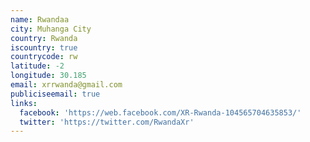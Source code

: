```yaml
---
name: Rwandaa
city: Muhanga City
country: Rwanda
iscountry: true
countrycode: rw
latitude: -2
longitude: 30.185
email: xrrwanda@gmail.com
publiciseemail: true
links:
  facebook: 'https://web.facebook.com/XR-Rwanda-104565704635853/'
  twitter: 'https://twitter.com/RwandaXr'
---
```


